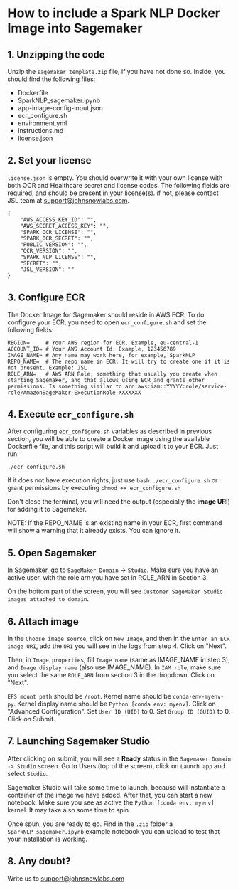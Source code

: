 # How to include a Spark NLP Docker Image into Sagemaker

## 1. Unzipping the code
Unzip the `sagemaker_template.zip` file, if you have not done so. Inside, you should find the following files:
- Dockerfile
- SparkNLP_sagemaker.ipynb
- app-image-config-input.json
- ecr_configure.sh
- environment.yml
- instructions.md
- license.json

## 2. Set your license
`license.json` is empty. You should overwrite it with your own license with both OCR and Healthcare secret and license codes. The following fields are required, and should be present in your license(s). if not, please contact JSL team at support@johnsnowlabs.com.
```
{
	"AWS_ACCESS_KEY_ID": "",
    "AWS_SECRET_ACCESS_KEY": "",
    "SPARK_OCR_LICENSE": "",
    "SPARK_OCR_SECRET": "",
    "PUBLIC_VERSION": "",
    "OCR_VERSION": "",
    "SPARK_NLP_LICENSE": "",
    "SECRET": "",
    "JSL_VERSION": ""
}
```

## 3. Configure ECR
The Docker Image for Sagemaker should reside in AWS ECR. To do configure your ECR, you need to open `ecr_configure.sh` and set the following fields:
```
REGION= 	# Your AWS region for ECR. Example, eu-central-1
ACCOUNT_ID= # Your AWS Account Id. Example, 123456789
IMAGE_NAME= # Any name may work here, for example, SparkNLP
REPO_NAME=	# The repo name in ECR. It will try to create one if it is not present. Example: JSL
ROLE_ARN=	# AWS ARN Role, something that usually you create when starting Sagemaker, and that allows using ECR and grants other permissions. Is something similar to arn:aws:iam::YYYYY:role/service-role/AmazonSageMaker-ExecutionRole-XXXXXXX
```

## 4. Execute `ecr_configure.sh`
After configuring `ecr_configure.sh` variables as described in previous section, you will be able to create a Docker image using the available Dockerfile file, and this script will build it and upload it to your ECR. Just run:

`./ecr_configure.sh`

If it does not have execution rights, just use `bash ./ecr_configure.sh` or grant permissions by executing `chmod +x ecr_configure.sh`

Don't close the terminal, you will need the output (especially the **image URI**) for adding it to Sagemaker.

NOTE: If the REPO_NAME is an existing name in your ECR, first command will show a warning that it already exists. You can ignore it.

## 5. Open Sagemaker
In Sagemaker, go to `SageMaker Domain` -> `Studio`. Make sure you have an active user, with the role arn you have set in ROLE_ARN in Section 3. 

On the bottom part of the screen, you will see `Customer SageMaker Studio images attached to domain`.

## 6. Attach image
In the `Choose image source`, click on `New Image`, and then in the `Enter an ECR image URI`, add the `URI` you will see in the logs from step 4. Click on "Next".

Then, in `Image properties`, fill `Image name` (same as IMAGE_NAME in step 3), and `Image display name` (also use IMAGE_NAME). In `IAM role`, make sure you select the same `ROLE_ARN` from section 3 in the dropdown. Click on "Next".

`EFS mount path` should be `/root`. Kernel name should be `conda-env-myenv-py`. Kernel display name should be `Python [conda env: myenv]`. Click on "Advanced Configuration". Set `User ID (UID)` to 0. Set `Group ID (GUID)` to 0. Click on Submit.

## 7. Launching Sagemaker Studio
After clicking on submit, you  will see a **Ready** status in the `Sagemaker Domain -> Studio` screen. Go to Users (top of the screen), click on `Launch app` and select `Studio`.

Sagemaker Studio will take some time to launch, because will instantiate a container of the image we have added. After that, you can start a new notebook. Make sure you see as active the `Python [conda env: myenv]` kernel. It may take also some time to spin.

Once spun, you are ready to go. Find in the `.zip` folder a `SparkNLP_sagemaker.ipynb` example notebook you can upload to test that your installation is working.

## 8. Any doubt?
Write us to support@johnsnowlabs.com





